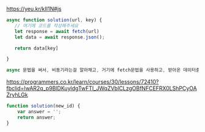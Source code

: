 https://yeu.kr/kII1N#js
```javascript
async function solution(url, key) {
   // 여기에 코드를 작성해주세요
   let response = await fetch(url)
   let data = await response.json();

   return data[key]

}

async 문법을 써서, 비동기라는걸 알아채고, 거기에 fetch문법을 사용하고, 받아온 데이터중에 key값을 이용해 오브젝트중 하나를 리턴하면 해결

```


https://programmers.co.kr/learn/courses/30/lessons/72410?fbclid=IwAR2q_p9BlDKuyldgTwFTI_JWqZVblCLzgOBfNFCEFRX0LShPCyOAZryhLGk
```javascript
function solution(new_id) {
    var answer = '';
    return answer;
}

```
 
